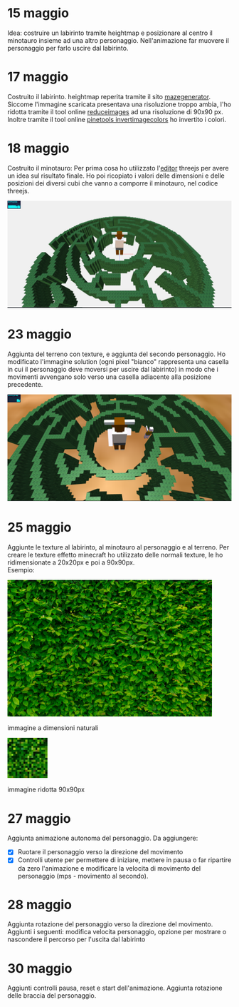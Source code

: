 # 15 maggio
Idea: costruire un labirinto tramite heightmap e posizionare al centro il minotauro insieme ad una altro personaggio.
Nell'animazione far muovere il personaggio per farlo uscire dal labirinto.

# 17 maggio
Costruito il labirinto.
heightmap reperita tramite il sito [mazegenerator](http://www.mazegenerator.net/).  Siccome l'immagine scaricata presentava una risoluzione troppo ambia, l'ho ridotta tramite il tool online [reduceimages](https://www.reduceimages.com/) ad una risoluzione di 90x90 px. Inoltre tramite il tool online [pinetools invertimagecolors](http://pinetools.com/invert-image-colors) ho invertito i colori.

# 18 maggio
Costruito il minotauro: Per prima cosa ho utilizzato l'[editor](https://threejs.org/editor/) threejs per avere un idea sul risultato finale. Ho poi ricopiato i valori delle dimensioni e delle posizioni dei diversi cubi che vanno a comporre il minotauro, nel codice threejs.


![labirinto con al centro il minotauro](/screenshots/labirintominotauro.png)

# 23 maggio
Aggiunta del terreno con texture, e aggiunta del secondo personaggio.
Ho modificato l'immagine solution (ogni pixel "bianco" rappresenta una casella in cui il personaggio deve moversi per uscire dal labirinto) in modo che i movimenti avvengano solo verso una casella adiacente alla posizione precedente.

![labirinto con minotauro e personaggio](/screenshots/labirinto2.png)

# 25 maggio
Aggiunte le texture al labirinto, al minotauro al personaggio e al terreno.
Per creare le texture effetto minecraft ho utilizzato delle normali texture, le ho ridimensionate a 20x20px e poi a 90x90px.   
Esempio:

<img src="/screenshots/journal/bush.jpg" width="460">

immagine a dimensioni naturali

<img src="/textures/bush.jpg">

immagine ridotta 90x90px

# 27 maggio
Aggiunta animazione autonoma del personaggio.
Da aggiungere:
- [X] Ruotare il personaggio verso la direzione del movimento
- [X] Controlli utente per permettere di iniziare, mettere in pausa o far ripartire da zero l'animazione e modificare la velocita di movimento del personaggio (mps - movimento al secondo).

# 28 maggio
Aggiunta rotazione del personaggio verso la direzione del movimento.
Aggiunti i seguenti: modifica velocita personaggio, opzione per mostrare o nascondere il percorso per l'uscita dal labirinto

# 30 maggio
Aggiunti controlli pausa, reset e start dell'animazione.
Aggiunta rotazione delle braccia del personaggio.
